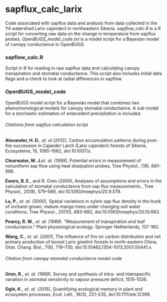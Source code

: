 # sapflux_calc_larix

Code associated with sapflux data and analysis from data collected in the Y4 watershed Larix cajanderii in northeastern Siberia. _sapflow_calc.R_ is a R script for converting raw data on the change in temperature from sapflux probes. _OpenBUGS_model_code.txt_ is a model script for a Bayesian model of canopy conductance in OpenBUGS. 

### sapflow_calc.R
Script in R for reading in raw sapflux data and calculating canopy transpiration and stomatal conductance. This script also includes initial data flags and a check to look at radial differences in sapflow.



### OpenBUGS_model_code
OpenBUGS model script for a Bayesian model that combines two phenomonological models for canopy stomatal conductance. A sub model for a stochastic estimation of antecedent precipitation is included. 

###### Citations from sapflux calculation script

**Alexander, H. D.**, _et. al_ _(2012)_, Carbon accumulation patterns during post-fire succession in Cajander Larch (Larix cajenderi) forests of Siberia, Ecosystems, 15, 1065–1082, doi:10.1007/s.

**Clearwater, M. J.**_et. al._ _(1999)_, Potential errors in measurement of nonuniform sap flow using heat dissipation probes, Tree Physiol., (19), 681–688.


**Ewers, B. E.**, and R. Oren _(2000)_, Analyses of assumptions and errors in the calculation of stomatal conductance from sap flux measurements., Tree Physiol., 20(9), 579–589, doi:10.1093/treephys/20.9.579.

**Lu, P.**, _et. al._ _(2000)_, Spatial variations in xylem sap flux density in the trunk of orchard-grown, mature mango trees under changing soil water conditions, Tree Physiol., 20(10), 683–692, doi:10.1093/treephys/20.10.683.

**Pearcy, R. W.**, _et. al._ _(1989)_. "Measurement of transpiration and leaf conductance." Plant physiological ecology. Springer Netherlands, 137-160.

**Wang, C.**, _et. al._ _(2001)_, The influence of fire on carbon distribution and net primary production of boreal Larix gmelinii forests in north-eastern China, Glob. Chang. Biol., 7(6), 719–730, doi:10.1046/j.1354-1013.2001.00441.x.

###### Citation from canopy stomatal conductance model code

**Oren, R.**, _et. al._ _(1999)_, Survey and synthesis of intra- and interspecific variation in stomatal sensitivity to vapour pressure deficit, 1515–1526.

**Ogle, K.**, _et. al._ _(2015)_, Quantifying ecological memory in plant and ecosystem processes, Ecol. Lett., 18(3), 221–235, doi:10.1111/ele.12399.
